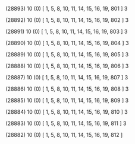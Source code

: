 (28893) 10 (0) [ 1, 5, 8, 10, 11, 14, 15, 16, 19, 801 ] 3 


(28892) 10 (0) [ 1, 5, 8, 10, 11, 14, 15, 16, 19, 802 ] 3 


(28891) 10 (0) [ 1, 5, 8, 10, 11, 14, 15, 16, 19, 803 ] 3 


(28890) 10 (0) [ 1, 5, 8, 10, 11, 14, 15, 16, 19, 804 ] 3 


(28889) 10 (0) [ 1, 5, 8, 10, 11, 14, 15, 16, 19, 805 ] 3 


(28888) 10 (0) [ 1, 5, 8, 10, 11, 14, 15, 16, 19, 806 ] 3 


(28887) 10 (0) [ 1, 5, 8, 10, 11, 14, 15, 16, 19, 807 ] 3 


(28886) 10 (0) [ 1, 5, 8, 10, 11, 14, 15, 16, 19, 808 ] 3 


(28885) 10 (0) [ 1, 5, 8, 10, 11, 14, 15, 16, 19, 809 ] 3 


(28884) 10 (0) [ 1, 5, 8, 10, 11, 14, 15, 16, 19, 810 ] 3 


(28883) 10 (0) [ 1, 5, 8, 10, 11, 14, 15, 16, 19, 811 ] 3 


(28882) 10 (0) [ 1, 5, 8, 10, 11, 14, 15, 16, 19, 812 ]  

